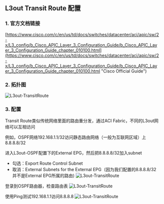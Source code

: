 ## L3out Transit Route 配置

### 1. 官方文档链接
[https://www.cisco.com/c/en/us/td/docs/switches/datacenter/aci/apic/sw/2-x/L3_config/b_Cisco_APIC_Layer_3_Configuration_Guide/b_Cisco_APIC_Layer_3_Configuration_Guide_chapter_010100.html](https://www.cisco.com/c/en/us/td/docs/switches/datacenter/aci/apic/sw/2-x/L3_config/b_Cisco_APIC_Layer_3_Configuration_Guide/b_Cisco_APIC_Layer_3_Configuration_Guide_chapter_010100.html "Cisco Official Guide")

### 2. 拓扑图
![L3out-TransitRoute](https://github.com/yazshen/cisco-aci-troubleshooting/blob/master/resource/L3out-TransitRoute.png)

### 3. 配置
Transit Route类似传统网络里面的路由重分发，通过ACI Fabric，不同的L3out网络可以互相访问


例如，OSPF网络192.168.1.1/32访问静态路由网络（一般为互联网区域）上8.8.8.8/32


进入L3out-OSPF配置下的External EPG，然后把8.8.8.8/32加入subnet
+ 勾选：Export Route Control Subnet
+ 取消：External Subnets for the External EPG（因为我们配置的8.8.8.8/32并不是External EPG所属的路由)
![L3out-TransitRoute](https://github.com/yazshen/cisco-aci-troubleshooting/blob/master/resource/L3out-01.png)

登录到OSPF路由器，检查路由表
![L3out-TransitRoute](https://github.com/yazshen/cisco-aci-troubleshooting/blob/master/resource/L3out-02.png)


使用Ping测试192.168.1.1访问8.8.8.8
![L3out-TransitRoute](https://github.com/yazshen/cisco-aci-troubleshooting/blob/master/resource/L3out-03.png)
